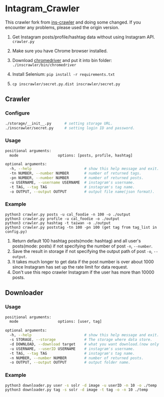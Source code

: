 # Intagram_Crawler

This crawler fork from [ins-crawler](https://github.com/huaying/ins-crawler) and doing some changed. If you encounter any problems, please used the origin version.

1. Get Instagram posts/profile/hashtag data without using Instagram API. `crawler.py`

1. Make sure you have Chrome browser installed.
2. Download [chromedriver](https://sites.google.com/a/chromium.org/chromedriver/) and put it into bin folder: `./inscrawler/bin/chromedriver`
3. Install Selenium: `pip install -r requirements.txt`
4. `cp inscrawler/secret.py.dist inscrawler/secret.py`

## Crawler
### Configure
```sh
./storage/__init__.py      # setting storage URL.
./inscrawler/secret.py     # setting login ID and password.
```
### Usage
```sh
positional arguments:
  mode                  options: [posts, profile, hashtag]

optional arguments:
  -h, --help                        # show this help message and exit.
  -tn NUMBER, --number NUMBER       # number of returned tags.
  -pn NUMBER, --number NUMBER       # number of returned posts.
  -u USERNAME, --username USERNAME  # instagram's username.
  -t TAG, --tag TAG                 # instagram's tag name.
  -o OUTPUT, --output OUTPUT        # output file name(json format).
```

### Example
```
python3 crawler.py posts -u cal_foodie -n 100 -o ./output
python3 crawler.py profile -u cal_foodie -o ./output
python3 crawler.py hashtag -t taiwan -o ./output
python3 crawler.py poststag -tn 100 -pn 100 (get tag from tag_list in config.py)
```
1. Return default 100 hashtag posts(mode: hashtag) and all user's posts(mode: posts) if not specifying the number of post `-n`, `--number`.
2. Save the result in storage if not specifying the output path of post `-o`, `--output`.
3. It takes much longer to get data if the post number is over about 1000 since Instagram has set up the rate limit for data request.
4. Don't use this repo crawler Instagram if the user has more than 10000 posts.

## Downloader
### Usage
```sh
positional arguments:
  mode                  options: [user, tag]

optional arguments:
  -h, --help                        # show this help message and exit.
  -s STORAGE, --storage             # The storage where data store.
  -d DOWNLOAD, --download target    # what you want download.(now only images)
  -u USERNAME, --userID USERNAME    # instagram's username.
  -t TAG, --tag TAG                 # instagram's tag name.
  -n NUMBER, --number NUMBER        # number of returned posts.
  -o OUTPUT, --output OUTPUT        # output folder name.
```
### Example
```sh
python3 downloader.py user -s solr -d image -u userID -n 10 -o ./temp
python3 downloader.py tag -s solr -d image -t tag -o -n 10 ./temp
```